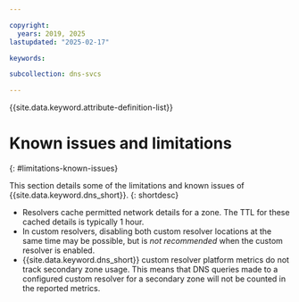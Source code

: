 ```yaml
---

copyright:
  years: 2019, 2025
lastupdated: "2025-02-17"

keywords:

subcollection: dns-svcs

---
```


{{site.data.keyword.attribute-definition-list}}

# Known issues and limitations
{: #limitations-known-issues}

This section details some of the limitations and known issues of {{site.data.keyword.dns_short}}.
{: shortdesc}

* Resolvers cache permitted network details for a zone. The TTL for these cached details is typically 1 hour.
* In custom resolvers, disabling both custom resolver locations at the same time may be possible, but is _not recommended_ when the custom resolver is enabled.
* {{site.data.keyword.dns_short}} custom resolver platform metrics do not track secondary zone usage. This means that DNS queries made to a configured custom resolver for a secondary zone will not be counted in the reported metrics.

